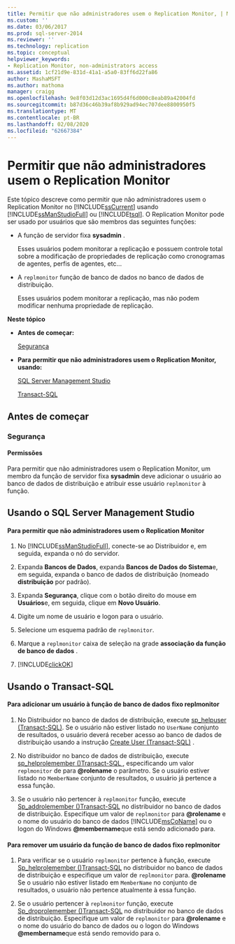 ```yaml
---
title: Permitir que não administradores usem o Replication Monitor, | Microsoft Docs
ms.custom: ''
ms.date: 03/06/2017
ms.prod: sql-server-2014
ms.reviewer: ''
ms.technology: replication
ms.topic: conceptual
helpviewer_keywords:
- Replication Monitor, non-administrators access
ms.assetid: 1cf21d9e-831d-41a1-a5a0-83ff6d22fa86
author: MashaMSFT
ms.author: mathoma
manager: craigg
ms.openlocfilehash: 9e8f03d12d3ac1695d4f6d000c8eab89a42004fd
ms.sourcegitcommit: b87d36c46b39af8b929ad94ec707dee8800950f5
ms.translationtype: MT
ms.contentlocale: pt-BR
ms.lasthandoff: 02/08/2020
ms.locfileid: "62667384"
---
```

# <a name="allow-non-administrators-to-use-replication-monitor"></a>Permitir que não administradores usem o Replication Monitor
  Este tópico descreve como permitir que não administradores usem o Replication Monitor no [!INCLUDE[ssCurrent](../../../includes/sscurrent-md.md)] usando [!INCLUDE[ssManStudioFull](../../../includes/ssmanstudiofull-md.md)] ou [!INCLUDE[tsql](../../../includes/tsql-md.md)]. O Replication Monitor pode ser usado por usuários que são membros das seguintes funções:  
  
-   A função de servidor fixa **sysadmin** .  
  
     Esses usuários podem monitorar a replicação e possuem controle total sobre a modificação de propriedades de replicação como cronogramas de agentes, perfis de agentes, etc...  
  
-   A `replmonitor` função de banco de dados no banco de dados de distribuição.  
  
     Esses usuários podem monitorar a replicação, mas não podem modificar nenhuma propriedade de replicação.  
  
 **Neste tópico**  
  
-   **Antes de começar:**  
  
     [Segurança](#Security)  
  
-   **Para permitir que não administradores usem o Replication Monitor, usando:**  
  
     [SQL Server Management Studio](#SSMSProcedure)  
  
     [Transact-SQL](#TsqlProcedure)  
  
##  <a name="BeforeYouBegin"></a> Antes de começar  
  
###  <a name="Security"></a> Segurança  
  
####  <a name="Permissions"></a> Permissões  
 Para permitir que não administradores usem o Replication Monitor, um membro da função de servidor fixa **sysadmin** deve adicionar o usuário ao banco de dados de distribuição e atribuir esse usuário `replmonitor` à função.  
  
##  <a name="SSMSProcedure"></a> Usando o SQL Server Management Studio  
  
#### <a name="to-allow-non-administrators-to-use-replication-monitor"></a>Para permitir que não administradores usem o Replication Monitor  
  
1.  No [!INCLUDE[ssManStudioFull](../../../includes/ssmanstudiofull-md.md)], conecte-se ao Distribuidor e, em seguida, expanda o nó do servidor.  
  
2.  Expanda **Bancos de Dados**, expanda **Bancos de Dados do Sistema**e, em seguida, expanda o banco de dados de distribuição (nomeado **distribuição** por padrão).  
  
3.  Expanda **Segurança**, clique com o botão direito do mouse em **Usuários**e, em seguida, clique em **Novo Usuário**.  
  
4.  Digite um nome de usuário e logon para o usuário.  
  
5.  Selecione um esquema padrão de `replmonitor`.  
  
6.  Marque a `replmonitor` caixa de seleção na grade **associação da função de banco de dados** .  
  
7.  [!INCLUDE[clickOK](../../../includes/clickok-md.md)]  
  
##  <a name="TsqlProcedure"></a> Usando o Transact-SQL  
  
#### <a name="to-add-a-user-to-the-replmonitor-fixed-database-role"></a>Para adicionar um usuário à função de banco de dados fixo replmonitor  
  
1.  No Distribuidor no banco de dados de distribuição, execute [sp_helpuser &#40;Transact-SQL&#41;](/sql/relational-databases/system-stored-procedures/sp-helpuser-transact-sql). Se o usuário não estiver listado no `UserName` conjunto de resultados, o usuário deverá receber acesso ao banco de dados de distribuição usando a instrução [Create User &#40;Transact-SQL&#41;](/sql/t-sql/statements/create-user-transact-sql) .  
  
2.  No distribuidor no banco de dados de distribuição, execute [sp_helprolemember &#40;&#41;Transact-SQL ](/sql/relational-databases/system-stored-procedures/sp-helprolemember-transact-sql), especificando um valor `replmonitor` de para **@rolename** o parâmetro. Se o usuário estiver listado no `MemberName` conjunto de resultados, o usuário já pertence a essa função.  
  
3.  Se o usuário não pertencer à `replmonitor` função, execute [Sp_addrolemember &#40;&#41;Transact-SQL](/sql/relational-databases/system-stored-procedures/sp-addrolemember-transact-sql) no distribuidor no banco de dados de distribuição. Especifique um valor de `replmonitor` para **@rolename** e o nome do usuário do banco de dados [!INCLUDE[msCoName](../../../includes/msconame-md.md)] ou o logon do Windows **@membername**que está sendo adicionado para.  
  
#### <a name="to-remove-a-user-from-the-replmonitor-fixed-database-role"></a>Para remover um usuário da função de banco de dados fixo replmonitor  
  
1.  Para verificar se o usuário `replmonitor` pertence à função, execute [Sp_helprolemember &#40;&#41;Transact-SQL](/sql/relational-databases/system-stored-procedures/sp-helprolemember-transact-sql) no distribuidor no banco de dados de distribuição e especifique um valor de `replmonitor` para. **@rolename** Se o usuário não estiver listado em `MemberName` no conjunto de resultados, o usuário não pertence atualmente à essa função.  
  
2.  Se o usuário pertencer à `replmonitor` função, execute [Sp_droprolemember &#40;&#41;Transact-SQL](/sql/relational-databases/system-stored-procedures/sp-droprolemember-transact-sql) no distribuidor no banco de dados de distribuição. Especifique um valor de `replmonitor` para **@rolename** e o nome do usuário do banco de dados ou o logon do Windows **@membername**que está sendo removido para o.  
  
  
